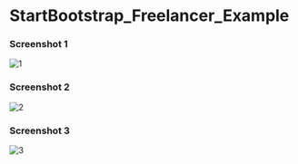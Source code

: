 # StartBootstrap_Freelancer_Example



### Screenshot 1
![1](https://user-images.githubusercontent.com/47156245/86636648-379dfd80-bfdd-11ea-9c7c-a2d6d6b903c4.png)

### Screenshot 2
![2](https://user-images.githubusercontent.com/47156245/86636676-3ff63880-bfdd-11ea-9ba1-d63dfbc957cf.png)

### Screenshot 3
![3](https://user-images.githubusercontent.com/47156245/86636687-42f12900-bfdd-11ea-9e0c-5d93a86db5e4.png)
